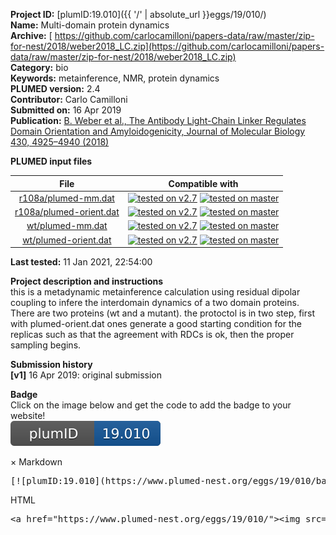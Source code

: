 **Project ID:** [plumID:19.010]({{ '/' | absolute_url }}eggs/19/010/)  
**Name:**  Multi-domain protein dynamics  
**Archive:** [ https://github.com/carlocamilloni/papers-data/raw/master/zip-for-nest/2018/weber2018_LC.zip](https://github.com/carlocamilloni/papers-data/raw/master/zip-for-nest/2018/weber2018_LC.zip)  
**Category:**  bio  
**Keywords:**  metainference, NMR, protein dynamics  
**PLUMED version:**  2.4  
**Contributor:**  Carlo Camilloni  
**Submitted on:** 16 Apr 2019  
**Publication:** [B. Weber et al., The Antibody Light-Chain Linker Regulates Domain Orientation and Amyloidogenicity, Journal of Molecular Biology 430, 4925–4940 (2018)](http://dx.doi.org/10.1016/j.jmb.2018.10.024)  
  
**PLUMED input files**  
  
| File     | Compatible with |  
|:--------:|:--------:|  
| [r108a/plumed-mm.dat](./data/r108a/plumed-mm.dat.md) |  [![tested on v2.7](https://img.shields.io/badge/v2.7-passing-green.svg)](data/r108a/plumed-mm.dat.plumed.stderr) [![tested on master](https://img.shields.io/badge/master-passing-green.svg)](data/r108a/plumed-mm.dat.plumed_master.stderr) |  
| [r108a/plumed-orient.dat](./data/r108a/plumed-orient.dat.md) |  [![tested on v2.7](https://img.shields.io/badge/v2.7-passing-green.svg)](data/r108a/plumed-orient.dat.plumed.stderr) [![tested on master](https://img.shields.io/badge/master-passing-green.svg)](data/r108a/plumed-orient.dat.plumed_master.stderr) |  
| [wt/plumed-mm.dat](./data/wt/plumed-mm.dat.md) |  [![tested on v2.7](https://img.shields.io/badge/v2.7-passing-green.svg)](data/wt/plumed-mm.dat.plumed.stderr) [![tested on master](https://img.shields.io/badge/master-passing-green.svg)](data/wt/plumed-mm.dat.plumed_master.stderr) |  
| [wt/plumed-orient.dat](./data/wt/plumed-orient.dat.md) |  [![tested on v2.7](https://img.shields.io/badge/v2.7-passing-green.svg)](data/wt/plumed-orient.dat.plumed.stderr) [![tested on master](https://img.shields.io/badge/master-passing-green.svg)](data/wt/plumed-orient.dat.plumed_master.stderr) |  
  
**Last tested:**  11 Jan 2021, 22:54:00
  
**Project description and instructions**  
this is a metadynamic metainference calculation using residual dipolar coupling to infere the interdomain dynamics of a two domain proteins. There are two proteins (wt and a mutant). the protoctol is in two step, first with plumed-orient.dat ones generate a good starting condition for the replicas such as that the agreement with RDCs is ok, then the proper sampling begins.

  
**Submission history**  
**[v1]** 16 Apr 2019: original submission  
  
**Badge**  
Click on the image below and get the code to add the badge to your website!  
<img src="./badge.svg" alt="plumeDnest:19.010" id="myBtn" class="badge">
<div id="myModal" class="modal">
  <div class="modal-content">
    <span class="close">&times;</span>
    Markdown<pre>[![plumID:19.010](https://www.plumed-nest.org/eggs/19/010/badge.svg)](https://www.plumed-nest.org/eggs/19/010/)</pre>
    HTML<pre>&lt;a href="https://www.plumed-nest.org/eggs/19/010/"&gt;&lt;img src="https://www.plumed-nest.org/eggs/19/010/badge.svg" alt="plumID:19.010"&gt;&lt;/a&gt;</pre>
  </div>
</div>
